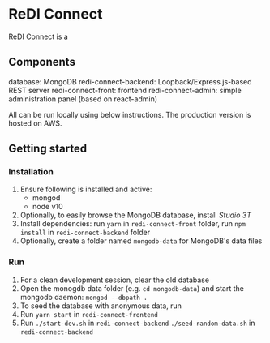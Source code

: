 # ReDI Connect
ReDI Connect is a 

## Components
database: MongoDB
redi-connect-backend: Loopback/Express.js-based REST server
redi-connect-front: frontend
redi-connect-admin: simple administration panel (based on react-admin)

All can be run locally using below instructions. The production version is hosted on AWS.

## Getting started

### Installation
1. Ensure following is installed and active:
   - mongod
   - node v10
2. Optionally, to easily browse the MongoDB database, install *Studio 3T*
3. Install dependencies: run `yarn` in `redi-connect-front` folder, run `npm install` in `redi-connect-backend` folder
4. Optionally, create a folder named `mongodb-data` for MongoDB's data files

### Run
1. For a clean development session, clear the old database
2. Open the monogdb data folder (e.g. `cd mongodb-data`) and start the mongodb daemon: `mongod --dbpath .`
3. To seed the database with anonymous data, run 
4. Run `yarn start` in `redi-connect-frontend`
5. Run `./start-dev.sh` in `redi-connect-backend` `./seed-random-data.sh` in `redi-connect-backend`